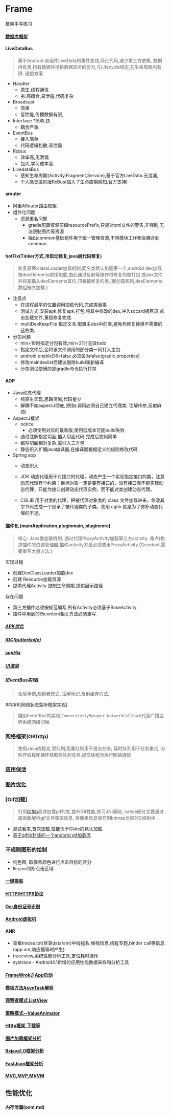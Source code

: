 # Frame
框架手写练习

#### [数据库框架](otherPackage/sqlite.md)


#### LiveDataBus
> 基于Android 新组件LiveData的事件总线,简化代码,减少第三方依赖, 
数据持有类,持有数据并提供数据监听的能力,与Lifecycle绑定,在生命周期内有限.
通信方案
* Handler
	* 原生,线程通信
	* 劣:高耦合,易泄露,代码复杂
* Broadcast
	* 简单
	* 低性能,传播数据有限,
* Interface
	*简单,快
	* 耦合严重.
* EventBus
	* 接入简单
	* 代码逻辑松散,易泄露
* Rxbus	
	* 效率高,无泄漏
	* 包大,学习成本高
* LivedataBus
	* 感知生命周期(Activity,Fragment,Service),基于官方LiveData.无泄漏,
	* 个人感觉进阶版RxBus(加入了生命周期感知,官方支持)

#### arouter
* 阿里ARouter路由框架.
* 组件化问题
    * 资源重名问题
       * gradle配置资源前缀resourcePrefix,只是对xml文件的警告,非强制,无法限制图片等资源
       * 抽出common基础组件用于统一管理资源,不同模块工作都会耦合到common.
       
#### hotFix(Tinker方式,冷启动修复;java层代码修复)
> 修复原理:classLoader加载机制,同名类默认加载第一个,android dex加载按dexElements顺序加载,由此通过反射等操作将修复的类打包
成dex文件,并将其插入dexElements首位,顶替被修复的类.(懒加载机制,dexElements数组按序加载.)

* 注意点    
    * 在进程最早的位置调用插桩代码,完成类替换
    * 测试方式:安装apk,修复apk,打包,将其中修改的dex,冲入sdcard根目录,点击加载文件,重启修复完成.
    * multiDexKeepFile 指定文本,配置主dex中的类,避免热修复替换不需要的这些类.
* 分包问题
    * min=19时指定分包有效,min=21时无效todo
    * 指定文件后,会将该文件调用的部分类一同打入主包.
    * android.enableD8=false 必须设为false(gradle.properties)
    * 修改maindexlist后建议删除build重新编译
    * 分包测试使用的是gradle命令执行打包
    
#### AOP
* Java动态代理
    * 纯原生实现,思路清晰,代码量少
    * 解耦不如aspectJ彻底,(例如:调用必须自己建立代理类;
    注解传参,反射麻烦)
* AspectJ框架
    * notice
        * 必须使用对应的最新版,使用低版本可能build失败
    * 通过注解指定切面,插入切面代码,完成后使用简单
    * 编写切面相对复杂,需引入三方包
	* 静态织入扩展java编译器,在编译期根据定义的规则修改代码
* Spring aop
	* 动态织入
	* JDK 动态代理用于对接口的代理，动态产生一个实现指定接口的类，注意动态代理有个约束：目标对象一定是要有接口的，没有接口就不能实现动态代理，只能为接口创建动态代理实例，而不能对类创建动态代理。

	* CGLIB 用于对类的代理，把被代理对象类的 class 文件加载进来，修改其字节码生成一个继承了被代理类的子类。使用 cglib 就是为了弥补动态代理的不足。


#### 插件化 (mainApplication,pluginmain, plugincore)

> 核心: Java类加载机制. 通过代理ProxyActivity加载第三方activity. 难点(构造插件的资源管理器,插件activity方法必须使用ProxyActivity
的context,需要重写大量方法.)

实现过程
 * 创建DexClassLoader加载dex
 * 创建 Resource加载资源
 * 提供代理Activity 控制生命周期,提供展示路径
 
 存在问题
 * 第三方插件必须按规范编写,所有Activity必须基于BaseActivity.
 * 插件中用到的所content相关方法必须重写.
##### [APK优化](youhua.md)

##### [IOC(butterknife)](ioc.md)
##### [sopHix](sopHix.md)
##### [UI渲染](uiRender.md)
##### [EventBus实现]
> 全局单例,观察者模式, 注解标记,反射缓存方法,

#####[网络状态监听框架实现]
> 类似EventBus的实现;`ConnectivityManager.NetworkCallback`代替广播监听系统网络切换.


### 网络框架(OKhttp)
> 使用Java线程池,双队列,阻塞队列用于提交任务; 延时队列用于任务重试,
	分别开线程死循环获取两队列任务,提交线程池执行网络通信

### [应用保活](keepalive.md)
### [图片优化](skia.md)
### [Gif加载]
> 引用[Giflib](https://sourceforge.net/projects/giflib/)高效加载gif的库,提升Gif性能,练习JNI基础,
native部分主要通过库函数解析gif文件获取信息, 将像素信息填充到bitmap对应的C结构中.

* 测试看来,首次加载,性能优于Glide的默认加载.
* [基于giflib封装的一个andorid gif加载库](https://github.com/koral--/android-gif-drawable)

### 不规则图形的绘制
* 纯色图, 取像素颜色进行点击目标的区分
* `Region`判断点击区域.

#### [一键换肤](skin/Readme.md)
#### [HTTP/HTTPS协议](https.md)
#### [Ocr身份证号识别](Ioc/Readme.md)
#### [Android虚拟机](vm.md)
#### ANR
* 查看traces.txt(目录data/anr)中线程名,堆栈信息,线程专题,binder call等信息.(app anr,响应慢等时产生).
* traceview,系统性能分析工具,定位耗时操作.
* systrace - Android4.1新增的应用性能数据采样和分析工具

#### [FrameWrok之App启动](framework/framework.md)
#### [模板方法AsynTask解析](framework/asyntask.md)
#### [观察者模式 ListView](framework/listview.md)
#### [策略模式--ValueAnimator](framework/animator.md)
#### [Htttp框架,下载等](otherPackage/http.md)
#### [图片加载框架分析](otherPackage/imageLoader.md)
#### [Rxjava1.0框架分析](Rxjava/readme.md)
#### [FastJson框架分析](JsonFramework/readme.md)
#### [MVC,MVP,MVVM](mvp.md)
## 性能优化
#### 内存泄漏(oom.md)